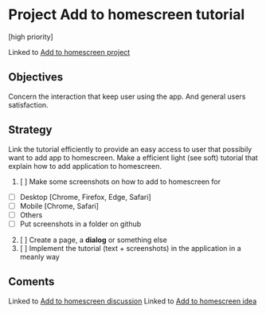 # Project Add to homescreen tutorial
[high priority]

Linked to [Add to homescreen project](https://github.com/esteem8app/esteem8app.github.io/projects/11)

## Objectives

Concern the interaction that keep user using the app.
And general users satisfaction.

## Strategy

Link the tutorial efficiently to provide an easy access to user that possibily want to add app to homescreen.
Make a efficient light (see soft) tutorial that explain how to add application to homescreen.

1. [ ] Make some screenshots on how to add to homescreen for
 * [ ] Desktop [Chrome, Firefox, Edge, Safari]
 * [ ] Mobile [Chrome, Safari]
 * [ ] Others
 * [ ] Put screenshots in a folder on github
2. [ ] Create a page, a **dialog** or something else
3. [ ] Implement the tutorial (text + screenshots) in the application in a meanly way

## Coments

Linked to [Add to homescreen discussion](https://github.com/esteem8app/esteem8app.github.io/issues/26)
Linked to [Add to homescreen idea](https://github.com/esteem8app/esteem8app.github.io/issues/27)
